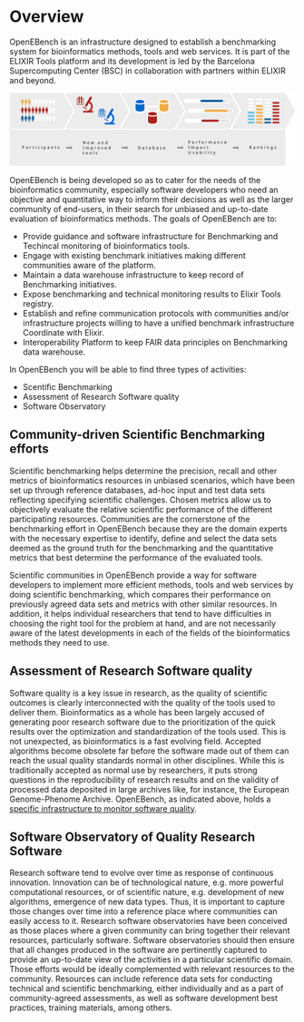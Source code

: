 # Overview

OpenEBench is an infrastructure designed to establish a benchmarking system for bioinformatics methods, tools and web services. It is part of the ELIXIR Tools platform and its development is led by the Barcelona Supercomputing Center (BSC) in collaboration with partners within ELIXIR and beyond.

![1](../media/Diagram_with_textbox.svg)

OpenEBench is being developed so as to cater for the needs of the bioinformatics community, especially software developers who need an objective and quantitative way to inform their decisions as well as the larger community of end-users, in their search for unbiased and up-to-date evaluation of bioinformatics methods. The goals of OpenEBench are to:

* Provide guidance and software infrastructure for Benchmarking and Techincal monitoring of bioinformatics tools.
* Engage with existing benchmark initiatives making different communities aware of the platform.
* Maintain a data warehouse infrastructure to keep record of Benchmarking initiatives.
* Expose benchmarking and technical monitoring results to Elixir Tools registry.
* Establish and refine communication protocols with communities and/or infrastructure projects willing to have a unified benchmark infrastructure Coordinate with Elixir.
* Interoperability Platform to keep FAIR data principles on Benchmarking data warehouse.

In OpenEBench you will be able to find three types of activities:

* Scentific Benchmarking
* Assessment of Research Software quality
* Software Observatory

## Community-driven Scientific Benchmarking efforts

Scientific benchmarking helps determine the precision, recall and other metrics of bioinformatics resources in unbiased scenarios, which have been set up through reference databases, ad-hoc input and test data sets reflecting specifying scientific challenges. Chosen metrics allow us to objectively evaluate the relative scientific performance of the different participating resources. Communities are the cornerstone of the benchmarking effort in OpenEBench because they are the domain experts with the necessary expertise to identify, define and select the data sets deemed as the ground truth for the benchmarking and the quantitative metrics that best determine the performance of the evaluated tools.

Scientific communities in OpenEBench provide a way for software developers to implement more efficient methods, tools and web services by doing scientific benchmarking, which compares their performance on previously agreed data sets and metrics with other similar resources. In addition, it helps individual researchers that tend to have difficulties in choosing the right tool for the problem at hand, and are not necessarily aware of the latest developments in each of the fields of the bioinformatics methods they need to use.

## Assessment of Research Software quality

Software quality is a key issue in research, as the quality of scientific outcomes is clearly interconnected with the quality of the tools used to deliver them. Bioinformatics as a whole has been largely accused of generating poor research software due to the prioritization of the quick results over the optimization and standardization of the tools used. This is not unexpected, as bioinformatics is a fast evolving field. Accepted algorithms become obsolete far before the software made out of them can reach the usual quality standards normal in other disciplines. While this is traditionally accepted as normal use by researchers, it puts strong questions in the reproducibility of research results and on the validity of processed data deposited in large archives like, for instance, the European Genome-Phenome Archive. OpenEBench, as indicated above, holds a [specific infrastructure to monitor software quality](https://openebench.bsc.es/tool?search=).

## Software Observatory of Quality Research Software

Research software tend to evolve over time as response of continuous innovation. Innovation can be of technological nature, e.g. more powerful computational resources, or of scientific nature, e.g. development of new algorithms, emergence of new data types. Thus, it is important to capture those changes over time into a reference place where communities can easily access to it. Research software observatories have been conceived as those places where a given community can bring together their relevant resources, particularly software. Software observatories should then ensure that all changes produced in the software are pertinently captured to provide an up-to-date view of the activities in a particular scientific domain. Those efforts would be ideally complemented with relevant resources to the community. Resources can include reference data sets for conducting technical and scientific benchmarking, either individually and as a part of community-agreed assessments, as well as software development best practices, training materials, among others.
